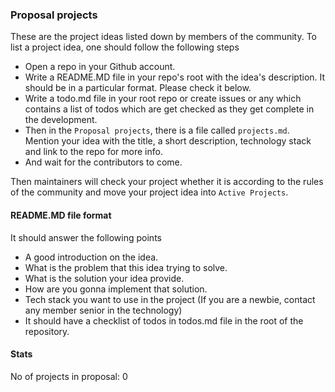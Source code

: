 ### Proposal projects

These are the project ideas listed down by members of the community.
To list a project idea, one should follow the following steps

-   Open a repo in your Github account.
-   Write a README.MD file in your repo's root with the idea's description. It should be in a particular format. Please check it below.
-   Write a todo.md file in your root repo or create issues or any which contains a list of todos which are get checked as they get complete in the development.
-   Then in the `Proposal projects`, there is a file called `projects.md`. Mention your idea with the title, a short description, technology stack and link to the repo for more info.
-   And wait for the contributors to come.

Then maintainers will check your project whether it is according to the rules of the community and move your project idea into `Active Projects`.

#### README.MD file format

It should answer the following points

-   A good introduction on the idea.
-   What is the problem that this idea trying to solve.
-   What is the solution your idea provide.
-   How are you gonna implement that solution.
-   Tech stack you want to use in the project (If you are a newbie, contact any member senior in the technology)
-   It should have a checklist of todos in todos.md file in the root of the repository.

#### Stats

No of projects in proposal: 0
